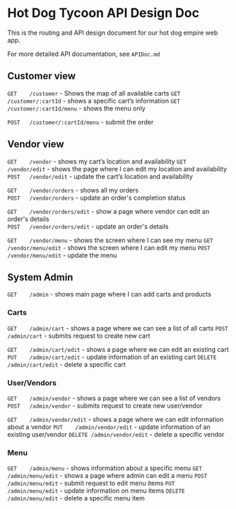# Hot Dog Tycoon API Design Doc

This is the routing and API design document for our hot dog empire web app.

For more detailed API documentation, see `APIDoc.md`

## Customer view

`GET    /customer` - Shows the map of all available carts
`GET    /customer/:cartId` - shows a specific cart’s information
`GET    /customer/:cartId/menu` - shows the menu only

`POST   /customer/:cartId/menu` - submit the order

## Vendor view

`GET    /vendor` - shows my cart’s location and availability
`GET    /vendor/edit` - shows the page where I can edit my location and availability  
`POST   /vendor/edit` - update the cart’s location and availability  

`GET    /vendor/orders` - shows all my orders  
`POST   /vendor/orders` - update an order's completion status  

`GET    /vendor/orders/edit` - show a page where vendor can edit an order's details  
`POST   /vendor/orders/edit` - update an order's details

`GET    /vendor/menu` - shows the screen where I can see my menu
`GET    /vendor/menu/edit` - shows the screen where I can edit my menu
`POST   /vendor/menu/edit` - update the menu

## System Admin

`GET    /admin` - shows main page where I can add carts and products

### Carts

`GET    /admin/cart` - shows a page where we can see a list of all carts
`POST   /admin/cart` - submits request to create new cart

`GET    /admin/cart/edit` - shows a page where we can edit an existing cart
`PUT    /admin/cart/edit` - update information of an existing cart
`DELETE /admin/cart/edit` - delete a specific cart

### User/Vendors

`GET    /admin/vendor` - shows a page where we can see a list of vendors
`POST   /admin/vendor` - submits request to create new user/vendor

`GET    /admin/vendor/edit` - shows a page where we can edit information about a vendor
`PUT    /admin/vendor/edit` - update information of an existing user/vendor
`DELETE /admin/vendor/edit` - delete a specific vendor

### Menu

`GET    /admin/menu` - shows information about a specific menu
`GET    /admin/menu/edit` - shows a page where admin can edit a menu
`POST   /admin/menu/edit` - submit request to edit menu items
`PUT    /admin/menu/edit` - update information on menu items
`DELETE /admin/menu/edit` - delete a specific menu item
